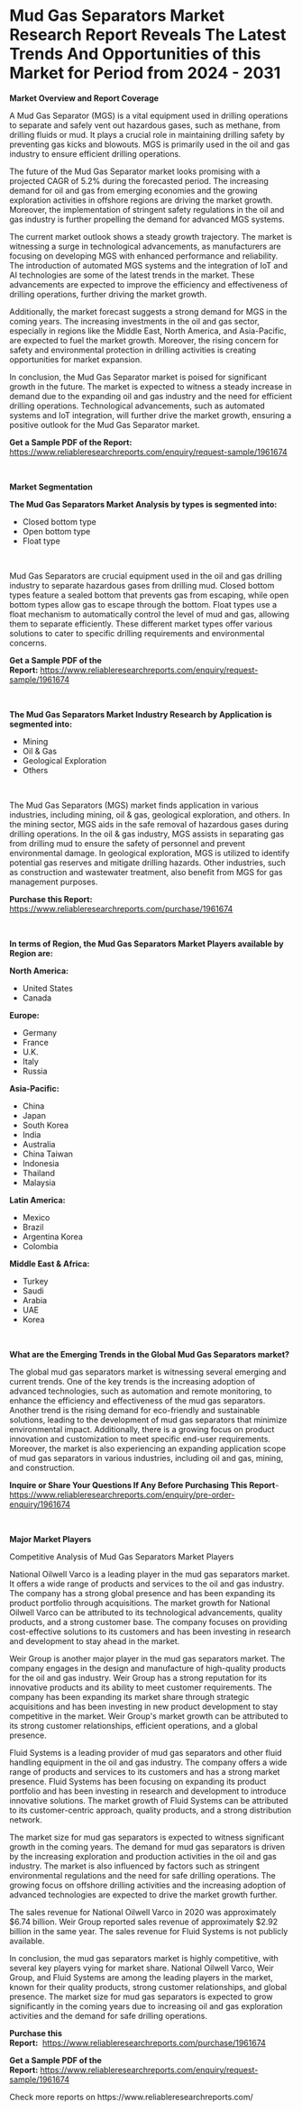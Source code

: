 <p><h1>Mud Gas Separators Market Research Report Reveals The Latest Trends And Opportunities of this Market for Period from 2024 - 2031</h1></p><p><strong>Market Overview and Report Coverage</strong></p>
<p><p>A Mud Gas Separator (MGS) is a vital equipment used in drilling operations to separate and safely vent out hazardous gases, such as methane, from drilling fluids or mud. It plays a crucial role in maintaining drilling safety by preventing gas kicks and blowouts. MGS is primarily used in the oil and gas industry to ensure efficient drilling operations.</p><p>The future of the Mud Gas Separator market looks promising with a projected CAGR of 5.2% during the forecasted period. The increasing demand for oil and gas from emerging economies and the growing exploration activities in offshore regions are driving the market growth. Moreover, the implementation of stringent safety regulations in the oil and gas industry is further propelling the demand for advanced MGS systems.</p><p>The current market outlook shows a steady growth trajectory. The market is witnessing a surge in technological advancements, as manufacturers are focusing on developing MGS with enhanced performance and reliability. The introduction of automated MGS systems and the integration of IoT and AI technologies are some of the latest trends in the market. These advancements are expected to improve the efficiency and effectiveness of drilling operations, further driving the market growth.</p><p>Additionally, the market forecast suggests a strong demand for MGS in the coming years. The increasing investments in the oil and gas sector, especially in regions like the Middle East, North America, and Asia-Pacific, are expected to fuel the market growth. Moreover, the rising concern for safety and environmental protection in drilling activities is creating opportunities for market expansion.</p><p>In conclusion, the Mud Gas Separator market is poised for significant growth in the future. The market is expected to witness a steady increase in demand due to the expanding oil and gas industry and the need for efficient drilling operations. Technological advancements, such as automated systems and IoT integration, will further drive the market growth, ensuring a positive outlook for the Mud Gas Separator market.</p></p>
<p><strong>Get a Sample PDF of the Report:</strong> <a href="https://www.reliableresearchreports.com/enquiry/request-sample/1961674">https://www.reliableresearchreports.com/enquiry/request-sample/1961674</a></p>
<p>&nbsp;</p>
<p><strong>Market Segmentation</strong></p>
<p><strong>The Mud Gas Separators Market Analysis by types is segmented into:</strong></p>
<p><ul><li>Closed bottom type</li><li>Open bottom type</li><li>Float type</li></ul></p>
<p>&nbsp;</p>
<p><p>Mud Gas Separators are crucial equipment used in the oil and gas drilling industry to separate hazardous gases from drilling mud. Closed bottom types feature a sealed bottom that prevents gas from escaping, while open bottom types allow gas to escape through the bottom. Float types use a float mechanism to automatically control the level of mud and gas, allowing them to separate efficiently. These different market types offer various solutions to cater to specific drilling requirements and environmental concerns.</p></p>
<p><strong>Get a Sample PDF of the Report:</strong>&nbsp;<a href="https://www.reliableresearchreports.com/enquiry/request-sample/1961674">https://www.reliableresearchreports.com/enquiry/request-sample/1961674</a></p>
<p>&nbsp;</p>
<p><strong>The Mud Gas Separators Market Industry Research by Application is segmented into:</strong></p>
<p><ul><li>Mining</li><li>Oil & Gas</li><li>Geological Exploration</li><li>Others</li></ul></p>
<p>&nbsp;</p>
<p><p>The Mud Gas Separators (MGS) market finds application in various industries, including mining, oil & gas, geological exploration, and others. In the mining sector, MGS aids in the safe removal of hazardous gases during drilling operations. In the oil & gas industry, MGS assists in separating gas from drilling mud to ensure the safety of personnel and prevent environmental damage. In geological exploration, MGS is utilized to identify potential gas reserves and mitigate drilling hazards. Other industries, such as construction and wastewater treatment, also benefit from MGS for gas management purposes.</p></p>
<p><strong>Purchase this Report:</strong>&nbsp; <a href="https://www.reliableresearchreports.com/purchase/1961674">https://www.reliableresearchreports.com/purchase/1961674</a></p>
<p>&nbsp;</p>
<p><strong>In terms of Region, the Mud Gas Separators Market Players available by Region are:</strong></p>
<p>
    <p> <strong> North America: </strong>
        <ul>
            <li>United States</li>
            <li>Canada</li>
        </ul>
        </p> 
    <p> <strong> Europe: </strong>
        <ul>
            <li>Germany</li>
            <li>France</li>
            <li>U.K.</li>
            <li>Italy</li>
            <li>Russia</li>
        </ul>
        </p> 
    <p> <strong> Asia-Pacific: </strong>
        <ul>
            <li>China</li>
            <li>Japan</li>
            <li>South Korea</li>
            <li>India</li>
            <li>Australia</li>
            <li>China Taiwan</li>
            <li>Indonesia</li>
            <li>Thailand</li>
            <li>Malaysia</li>
        </ul>
        </p> 
    <p> <strong> Latin America: </strong>
        <ul>
            <li>Mexico</li>
            <li>Brazil</li>
            <li>Argentina Korea</li>
            <li>Colombia</li>
        </ul>
        </p> 
    <p> <strong> Middle East & Africa: </strong>
        <ul>
            <li>Turkey</li>
            <li>Saudi</li>
            <li>Arabia</li>
            <li>UAE</li>
            <li>Korea</li>
        </ul>
    </p>
    </p>
<p>&nbsp;</p>
<p><strong>What are the Emerging Trends in the Global Mud Gas Separators market?</strong></p>
<p><p>The global mud gas separators market is witnessing several emerging and current trends. One of the key trends is the increasing adoption of advanced technologies, such as automation and remote monitoring, to enhance the efficiency and effectiveness of the mud gas separators. Another trend is the rising demand for eco-friendly and sustainable solutions, leading to the development of mud gas separators that minimize environmental impact. Additionally, there is a growing focus on product innovation and customization to meet specific end-user requirements. Moreover, the market is also experiencing an expanding application scope of mud gas separators in various industries, including oil and gas, mining, and construction.</p></p>
<p><strong>Inquire or Share Your Questions If Any Before Purchasing This Report</strong>- <a href="https://www.reliableresearchreports.com/enquiry/pre-order-enquiry/1961674">https://www.reliableresearchreports.com/enquiry/pre-order-enquiry/1961674</a></p>
<p>&nbsp;</p>
<p><strong>Major Market Players</strong></p>
<p><p>Competitive Analysis of Mud Gas Separators Market Players</p><p>National Oilwell Varco is a leading player in the mud gas separators market. It offers a wide range of products and services to the oil and gas industry. The company has a strong global presence and has been expanding its product portfolio through acquisitions. The market growth for National Oilwell Varco can be attributed to its technological advancements, quality products, and a strong customer base. The company focuses on providing cost-effective solutions to its customers and has been investing in research and development to stay ahead in the market.</p><p>Weir Group is another major player in the mud gas separators market. The company engages in the design and manufacture of high-quality products for the oil and gas industry. Weir Group has a strong reputation for its innovative products and its ability to meet customer requirements. The company has been expanding its market share through strategic acquisitions and has been investing in new product development to stay competitive in the market. Weir Group's market growth can be attributed to its strong customer relationships, efficient operations, and a global presence.</p><p>Fluid Systems is a leading provider of mud gas separators and other fluid handling equipment in the oil and gas industry. The company offers a wide range of products and services to its customers and has a strong market presence. Fluid Systems has been focusing on expanding its product portfolio and has been investing in research and development to introduce innovative solutions. The market growth of Fluid Systems can be attributed to its customer-centric approach, quality products, and a strong distribution network.</p><p>The market size for mud gas separators is expected to witness significant growth in the coming years. The demand for mud gas separators is driven by the increasing exploration and production activities in the oil and gas industry. The market is also influenced by factors such as stringent environmental regulations and the need for safe drilling operations. The growing focus on offshore drilling activities and the increasing adoption of advanced technologies are expected to drive the market growth further.</p><p>The sales revenue for National Oilwell Varco in 2020 was approximately $6.74 billion. Weir Group reported sales revenue of approximately $2.92 billion in the same year. The sales revenue for Fluid Systems is not publicly available.</p><p>In conclusion, the mud gas separators market is highly competitive, with several key players vying for market share. National Oilwell Varco, Weir Group, and Fluid Systems are among the leading players in the market, known for their quality products, strong customer relationships, and global presence. The market size for mud gas separators is expected to grow significantly in the coming years due to increasing oil and gas exploration activities and the demand for safe drilling operations.</p></p>
<p><strong>Purchase this Report:</strong>&nbsp;&nbsp;<a href="https://www.reliableresearchreports.com/purchase/1961674">https://www.reliableresearchreports.com/purchase/1961674</a></p>
<p></p>
<p><strong>Get a Sample PDF of the Report:</strong>&nbsp;<a href="https://www.reliableresearchreports.com/enquiry/request-sample/1961674">https://www.reliableresearchreports.com/enquiry/request-sample/1961674</a></p>
<p>Check more reports on https://www.reliableresearchreports.com/</p>